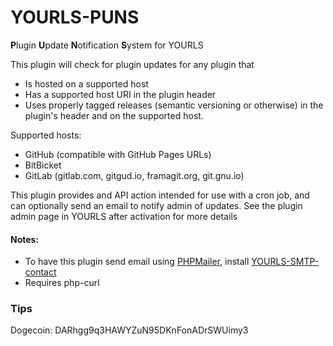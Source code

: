 # YOURLS-PUNS
**P**lugin **U**pdate **N**otification **S**ystem for YOURLS

This plugin will check for plugin updates for any plugin that

-  Is hosted on a supported host
-  Has a supported host URI in the plugin header
-  Uses properly tagged releases (semantic versioning or otherwise) in the plugin's header and on the supported host.

Supported hosts:

- GitHub (compatible with GitHub Pages URLs)
- BitBicket
- GitLab (gitlab.com, gitgud.io, framagit.org, git.gnu.io)

This plugin provides and API action intended for use with a cron job, and can optionally send an email to notify admin of updates. See the plugin admin page in YOURLS after activation for more details

#### Notes:
- To have this plugin send email using [PHPMailer](https://github.com/PHPMailer/PHPMailer), install [YOURLS-SMTP-contact](https://github.com/joshp23/YOURLS-SMTP-contact)
- Requires php-curl

### Tips
Dogecoin: DARhgg9q3HAWYZuN95DKnFonADrSWUimy3
